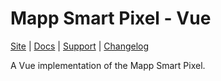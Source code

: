 # Mapp Smart Pixel - Vue

[Site](https://mapp.com) |
[Docs](https://documentation.mapp.com/latest/en/vue-15741417.html) |
[Support](https://github.com/Webtrekk/Webtrekk-Smart-Pixel/issues) |
[Changelog](./CHANGELOG.md)

A Vue implementation of the Mapp Smart Pixel.
